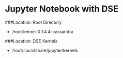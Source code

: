 Jupyter Notebook with DSE
=========================

###Location: Root Directory
* /root/kernel-0.1.4.4-cassandra

###Location: DSE Kernels
* /root/.local/share/jupyter/kernels

